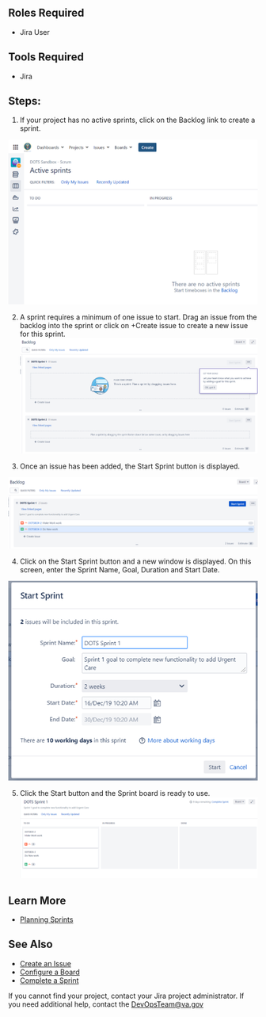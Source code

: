 ## Roles Required
* Jira User
## Tools Required
* Jira
## Steps:
1. If your project has no active sprints, click on the Backlog link to create a sprint. 

![Jira Active Sprints](/assets/img/jira/jira_newsprint_1.png)

2. A sprint requires a minimum of one issue to start. Drag an issue from the backlog into the sprint or click on +Create issue to create a new issue for this sprint. 
![Jira Backlog](/assets/img/jira/jira_newsprint_2.png)

3. Once an issue has been added, the Start Sprint button is displayed.

![Jira Backlog Issue](/assets/img/jira/jira_newsprint_3.png)

4. Click on the Start Sprint button and a new window is displayed. On this screen, enter the Sprint Name, Goal, Duration and Start Date.

![Jira Start Sprint](/assets/img/jira/jira_newsprint_4.png)

5. Click the Start button and the Sprint board is ready to use. 
![Jira Sprint Started](/assets/img/jira/jira_newsprint_5.png)

## Learn More
* [Planning Sprints](https://confluence.atlassian.com/jirasoftwareserver084/planning-sprints-979407447.html)

## See Also
* [Create an Issue](/_posts/2019-12-20-jira_create_issue.md)
* [Configure a Board](/_posts/2019-12-20-jira_boards.md)
* [Complete a Sprint](/_posts/2019-12-20-jira_complete_sprint.md)

If you cannot find your project, contact your Jira project administrator. If you need additional help, contact the DevOpsTeam@va.gov

